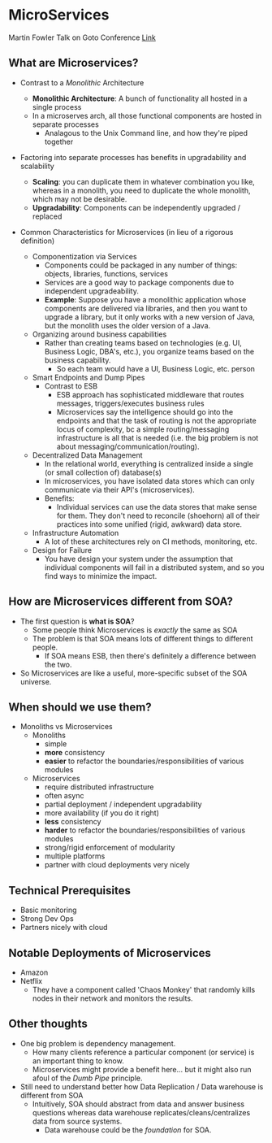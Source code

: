 MicroServices
===================

Martin Fowler Talk on Goto Conference
[Link](https://www.youtube.com/watch?v=wgdBVIX9ifA)

## What are Microservices?
- Contrast to a *Monolithic* Architecture
	- **Monolithic Architecture**: A bunch of functionality all hosted in a single process
	- In a microserves arch, all those functional components are hosted in separate processes
		- Analagous to the Unix Command line, and how they're piped together
- Factoring into separate processes has benefits in upgradability and scalability
	- **Scaling**: you can duplicate them in whatever combination you like, whereas in a monolith, you need to duplicate the whole monolith, which may not be desirable.
	- **Upgradability**: Components can be independently upgraded / replaced

- Common Characteristics for Microservices (in lieu of a rigorous definition)
	- Componentization via Services
		- Components could be packaged in any number of things: objects, libraries, functions, services
		- Services are a good way to package components due to independent upgradeability.
		- **Example**: Suppose you have a monolithic application whose components are delivered via libraries, and then you want to upgrade a library, but it only works with a new version of Java, but the monolith uses the older version of a Java.
	- Organizing around business capabilities
		- Rather than creating teams based on technologies (e.g. UI, Business Logic, DBA's, etc.), you organize teams based on the business capability.  
			- So each team would have a UI, Business Logic, etc. person
	- Smart Endpoints and Dump Pipes
		- Contrast to ESB
			- ESB approach has sophisticated middleware that routes messages, triggers/executes business rules
			- Microservices say the intelligence should go into the endpoints and that the task of routing is not the appropriate locus of complexity, bc a simple routing/messaging infrastructure is all that is needed (i.e. the big problem is not about messaging/communication/routing).
	- Decentralized Data Management
		- In the relational world, everything is centralized inside a single (or small collection of) database(s)
		- In microservices, you have isolated data stores which can only communicate via their API's (microservices).
		- Benefits:
			- Individual services can use the data stores that make sense for them.  They don't need to reconcile (shoehorn) all of their practices into some unified (rigid, awkward) data store.
	- Infrastructure Automation
		- A lot of these architectures rely on CI methods, monitoring, etc.
	- Design for Failure
		- You have design your system under the assumption that individual components will fail in a distributed system, and so you find ways to minimize the impact.
		
## How are Microservices different from SOA?
- The first question is **what is SOA**?
	- Some people think Microservices is *exactly* the same as SOA 
	- The problem is that SOA means lots of different things to different people.
		- If SOA means ESB, then there's definitely a difference between the two.
- So Microservices are like a useful, more-specific subset of the SOA universe.

## When should we use them?
- Monoliths vs Microservices
	- Monoliths
		- simple
		- **more** consistency
		- **easier** to refactor the boundaries/responsibilities of various modules
	- Microservices
		- require distributed infrastructure
		- often async
		- partial deployment / independent upgradability
		- more availability (if you do it right)
		- **less** consistency
		- **harder** to refactor the boundaries/responsibilities of various modules
		- strong/rigid enforcement of modularity
		- multiple platforms
		- partner with cloud deployments very nicely

## Technical Prerequisites
- Basic monitoring
- Strong Dev Ops
- Partners nicely with cloud

## Notable Deployments of Microservices
- Amazon
- Netflix
	- They have a component called 'Chaos Monkey' that randomly kills nodes in their network and monitors the results.

## Other thoughts
- One big problem is dependency management.  
	- How many clients reference a particular component (or service) is an important thing to know.
	- Microservices might provide a benefit here... but it might also run afoul of the *Dumb Pipe* principle.
- Still need to understand better how Data Replication / Data warehouse is different from SOA
	- Intuitively, SOA should abstract from data and answer business questions whereas data warehouse replicates/cleans/centralizes data from source systems.
		- Data warehouse could be the *foundation* for SOA.
